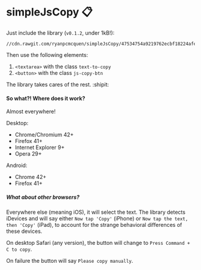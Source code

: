 # simpleJsCopy :clipboard:

Just include the library (`v0.1.2`, under 1kB!):

    //cdn.rawgit.com/ryanpcmcquen/simpleJsCopy/47534754a9219762ecbf18224afe86a04bf83979/simpleJsCopy.min.js

Then use the following elements:

1. `<textarea>` with the class `text-to-copy`
2. `<button>` with the class `js-copy-btn`

The library takes cares of the rest. :shipit:

#### So what?! Where does it work?

Almost everywhere!

Desktop:

- Chrome/Chromium 42+
- Firefox 41+
- Internet Explorer 9+
- Opera 29+

Android:

- Chrome 42+
- Firefox 41+

##### What about other browsers?

Everywhere else (meaning iOS), it will select the text. The library detects iDevices and will say either `Now tap 'Copy'` (iPhone) or `Now tap the text, then 'Copy'` (iPad), to account for the strange behavioral differences of these devices.

On desktop Safari (any version), the button will change to `Press Command + C to copy`.

On failure the button will say `Please copy manually`.

